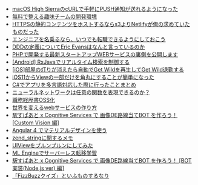 - [macOS High SierraのcURLで手軽にPUSH通知が送れるようになった](http://qiita.com/yimajo/items/58565070d39acb4d5e71)
- [無料で整える趣味チームの開発環境](http://qiita.com/t_nakayama0714/items/c0eb5e298524c127bccd)
- [HTTPSの静的コンテンツをホストするならs3よりNetlifyが俺の求めていたものだった](http://qiita.com/shogomuranushi/items/6ab5bc29923b3f82c9ed)
- [エンジニアを名乗るなら、いつでも転職できるようにしておこう](http://qiita.com/yassai/items/3bdab4bf0c686a51b27a)
- [DDDの定義についてEric Evansはなんと言っているのか](http://qiita.com/little_hand_/items/7288a0b3dd5dfb1a4c35)
- [PHPで開発する最新スタートアップWEBサービスの裏側を公開します](http://qiita.com/uratch/items/3d90dfea7c8748420b1d)
- [[Android] RxJavaでリアルタイム検索を制御する](http://qiita.com/ara_tack/items/c57cf074ca06a329fad3)
- [[iOS]部屋の灯りが消えたら自動でGet Wildを再生してGet Wild退勤する](http://qiita.com/oubakiou/items/b9b78b00906415d056b2)
- [iOS11からViewの一部だけを角丸にすることが簡単になった](http://qiita.com/hachinobu/items/dc2ff32fa2be6b78ea86)
- [C#でアプリを多言語対応した際に行ったことまとめ](http://qiita.com/YSRKEN/items/a96bcec8dfb0a8340a5f)
- [ニューラルネットワークは任意の関数を表現できるのか？](http://qiita.com/ryouta0506/items/47fcd85ad66760da6fd3)
- [職務経歴書OSS化](http://qiita.com/okoysm/items/abcad0b4aefa585bc50b)
- [世界を変えるwebサービスの作り方](http://qiita.com/worktter/items/73571b8fb7d2ff0a25f3)
- [駅すぱあと x Cognitive Services で 画像DE路線当てBOT を作ろう！ [Custom Vision 編]](http://qiita.com/hmaruyama/items/fd28cdee19a55fb510b1)
- [Angular 4 でマテリアルデザインを使う](http://qiita.com/TsuyoshiUshio@github/items/71146d3baa45231d8bb6)
- [zend_stringに関するメモ](http://qiita.com/hnw/items/1a8afaa76770cd6be3f8)
- [UIViewをプルンプルンにしてみた](http://qiita.com/malt/items/ea18bcd3c432fd6059c3)
- [ML Engineでサーバーレス転移学習](http://qiita.com/hayatoy/items/d8a511d3fd03576f0da2)
- [駅すぱあと x Cognitive Services で 画像DE路線当てBOT を作ろう！ [BOT実装(Node.js ver) 編]](http://qiita.com/hmaruyama/items/8db9d869e63408c6c444)
- [「FizzBuzzクイズ」といふものするなり](http://qiita.com/raccy/items/45481cea005257aa1463)
